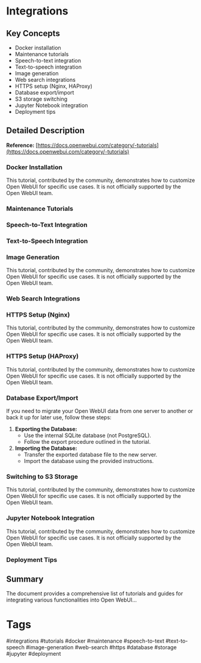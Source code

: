# Integrations

## Key Concepts
- Docker installation
- Maintenance tutorials
- Speech-to-text integration
- Text-to-speech integration
- Image generation
- Web search integrations
- HTTPS setup (Nginx, HAProxy)
- Database export/import
- S3 storage switching
- Jupyter Notebook integration
- Deployment tips

## Detailed Description

**Reference:** [https://docs.openwebui.com/category/-tutorials](https://docs.openwebui.com/category/-tutorials)

### Docker Installation
This tutorial, contributed by the community, demonstrates how to customize Open WebUI for specific use cases. It is not officially supported by the Open WebUI team.

### Maintenance Tutorials

### Speech-to-Text Integration

### Text-to-Speech Integration

### Image Generation
This tutorial, contributed by the community, demonstrates how to customize Open WebUI for specific use cases. It is not officially supported by the Open WebUI team.

### Web Search Integrations

### HTTPS Setup (Nginx)
This tutorial, contributed by the community, demonstrates how to customize Open WebUI for specific use cases. It is not officially supported by the Open WebUI team.

### HTTPS Setup (HAProxy)
This tutorial, contributed by the community, demonstrates how to customize Open WebUI for specific use cases. It is not officially supported by the Open WebUI team.

### Database Export/Import
If you need to migrate your Open WebUI data from one server to another or back it up for later use, follow these steps:

1. **Exporting the Database:**
   - Use the internal SQLite database (not PostgreSQL).
   - Follow the export procedure outlined in the tutorial.
2. **Importing the Database:**
   - Transfer the exported database file to the new server.
   - Import the database using the provided instructions.

### Switching to S3 Storage
This tutorial, contributed by the community, demonstrates how to customize Open WebUI for specific use cases. It is not officially supported by the Open WebUI team.

### Jupyter Notebook Integration
This tutorial, contributed by the community, demonstrates how to customize Open WebUI for specific use cases. It is not officially supported by the Open WebUI team.

### Deployment Tips

## Summary
The document provides a comprehensive list of tutorials and guides for integrating various functionalities into Open WebUI...

# Tags
#integrations #tutorials #docker #maintenance #speech-to-text #text-to-speech #image-generation #web-search #https #database #storage #jupyter #deployment